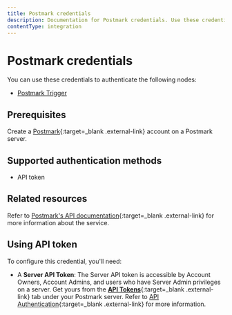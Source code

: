 ```yaml
---
title: Postmark credentials
description: Documentation for Postmark credentials. Use these credentials to authenticate Postmark in n8n, a workflow automation platform.
contentType: integration
---
```


# Postmark credentials

You can use these credentials to authenticate the following nodes:

- [Postmark Trigger](/integrations/builtin/trigger-nodes/n8n-nodes-base.postmarktrigger/)

## Prerequisites

Create a [Postmark](https://postmarkapp.com/){:target=_blank .external-link} account on a Postmark server.

## Supported authentication methods

- API token

## Related resources

Refer to [Postmark's API documentation](https://postmarkapp.com/developer/api/overview){:target=_blank .external-link} for more information about the service.

## Using API token

To configure this credential, you'll need:

- A **Server API Token**: The Server API token is accessible by Account Owners, Account Admins, and users who have Server Admin privileges on a server. Get yours from the [**API Tokens**](https://account.postmarkapp.com/api_tokens){:target=_blank .external-link} tab under your Postmark server. Refer to [API Authentication](https://postmarkapp.com/developer/api/overview#authentication){:target=_blank .external-link} for more information.
